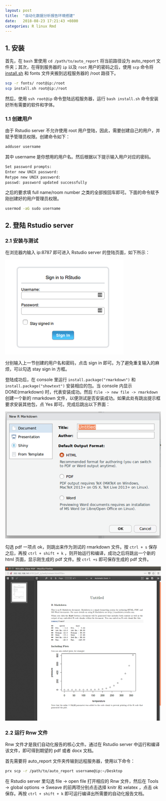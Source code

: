 ```yaml
---
layout: post
title:  "自动化数据分析报告环境搭建"
date:   2018-08-23 17:21:43 +0800
categories: R linux Rmd
---
```



## 1. 安装

首先，在 `bash` 里使用 `cd /path/to/auto_report` 将当前路径设为 auto_report 文件夹；其次，在得到服务器的 `ip` 以及 `root` 用户的密码之后，使用 `scp` 命令将 [install.sh](/assets/install.sh) 和 fonts 文件夹搬到远程服务器的 /root 路径下。

```bash
scp -r fonts/ root@ip:/root
scp install.sh root@ip:/root
```

然后，使用 `ssh root@ip` 命令登陆远程服务器，运行 `bash install.sh` 命令安装好所有需要的软件和字体。

### 1.1 创建用户

由于 Rstudio server 不允许使用 root 用户登陆，因此，需要创建自己的用户，并赋予管理员权限。创建命令如下：

```bash
adduser username
```

其中 username 是你想用的用户名。然后根据以下提示输入用户对应的密码。

```bash
Set password prompts:
Enter new UNIX password:
Retype new UNIX password:
passwd: password updated successfully
```

之后的要求填 full name/room number 之类的全部按回车即可。下面的命令赋予刚创建好的用户管理员权限。

```bash
usermod -aG sudo username
```



## 2. 登陆 Rstudio server

### 2.1 安装与测试

在浏览器内输入 ip:8787 即可进入 Rstudio server 的登陆页面，如下所示：

![Rstudio_login](/assets/rstudio_login.png)

分别输入上一节创建的用户名和密码，点击 sign in 即可。为了避免重复输入的麻烦，可以勾选 stay sign in 方框。

登陆成功后，在 console 里运行 `install.package("rmarkdown")` 和 `install.package("showtext")` 安装相应的包。当 console 内显示 DONE(rmarkdown) 时，代表安装成功。然后 `file -> new file -> rmarkdown` 创建一个新的 rmarkdown 文件，以便测试是否安装成功。如果此处有跳出提示框要求安装其他包，点 Yes 即可。完成后跳出以下界面：

![rmarkdown](/assets/rmarkdown.png)

勾选 pdf 一项点 ok，则跳出来作为测试的 rmarkdown 文件。按 `ctrl + s` 保存之后，再按 `ctrl + shift + k` ，则开始运行和编译，成功之后将跳出一个新的 html 页面，显示刚生成的 pdf 文件。按 `ctrl +s` 即可保存生成的 pdf 文件。

![rmarkdown2](/assets/rmarkdown2.png)

### 2.2 运行 Rnw 文件

Rnw 文件才是我们自动化报告的核心文件。通过在 Rstudio server 中运行和编译该文件，即可得到期望的 pdf 或者 docx 文档。

首先需要将 auto_report 文件夹传输到远程服务器，使用以下命令：

```bash
prx scp -r /path/to/auto_report username@ip:~/Desktop
```

在 Rstudio server 里勾选 file -> open file 打开相应的 Rnw 文件，然后在 Tools -> global options -> Sweave 的前两项分别点击选择 knitr 和 xelatex ，点击 ok 保存。再按 `ctrl + shift + k` 即可运行编译出所需要的自动化报告文档。

